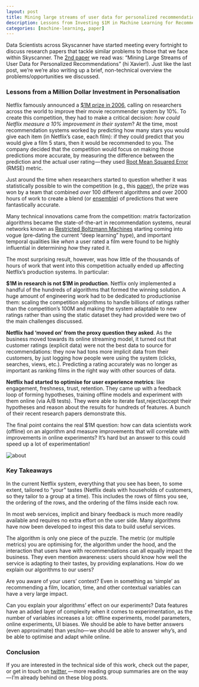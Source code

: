 ```yaml
---
layout: post
title: Mining large streams of user data for personalized recommendations
description: Lessons from Investing $1M in Machine Learning for Recommendation.
categories: [machine-learning, paper]
---
```


Data Scientists across Skyscanner have started meeting every fortnight to discuss research papers that tackle similar problems to those that we face within Skyscanner. The [2nd paper](http://www.kdd.org/exploration_files/V14-02-05-Amatriain.pdf) we read was: “Mining Large Streams of User Data for Personalized Recommendations” (hi Xavier!). Just like the last post, we’re we’re also writing up a brief, non-technical overview the problems/opportunities we discussed.

### Lessons from a Million Dollar Investment in Personalisation
Netflix famously announced a [$1M prize in 2006](http://netflixprize.com/), calling on researchers across the world to improve their movie recommender system by 10%. To create this competition, they had to make a critical decision: _how could Netflix measure a 10% improvement in their system_? At the time, most recommendation systems worked by predicting how many stars you would give each item (in Netflix’s case, each film): if they could predict that you would give a film 5 stars, then it would be recommended to you. The company decided that the competition would focus on making those predictions more accurate, by measuring the difference between the prediction and the actual user rating — they used [Root Mean Squared Error](https://en.wikipedia.org/wiki/Root-mean-square_deviation) (RMSE) metric.

Just around the time when researchers started to question whether it was statistically possible to win the competition (e.g., this [paper](http://xavier.amatriain.net/pubs/umap09.pdf)), the prize was won by a team that combined _over_ 100 different algorithms and over 2000 hours of work to create a blend (or [ensemble](https://en.wikipedia.org/wiki/Ensemble_learning)) of predictions that were fantastically accurate.

Many technical innovations came from the competition: matrix factorization algorithms became the state-of-the-art in recommendation systems, neural networks known as [Restricted Boltzmann Machines](https://en.wikipedia.org/wiki/Restricted_Boltzmann_machine) starting coming into vogue (pre-dating the current “deep learning” hype), and important temporal qualities like _when_ a user rated a film were found to be highly influential in determining _how_ they rated it.

The most surprising result, however, was how little of the thousands of hours of work that went into this competition actually ended up affecting Netflix’s production systems. In particular:

**$1M in research is not $1M in production**. Netflix only implemented a handful of the hundreds of algorithms that formed the winning solution. A huge amount of engineering work had to be dedicated to productionise them: scaling the competition algorithms to handle billions of ratings rather than the competition’s 100M and making the system adaptable to new ratings rather than using the static dataset they had provided were two of the main challenges discussed.

**Netflix had ‘moved on’ from the proxy question they asked**. As the business moved towards its online streaming model, it turned out that customer ratings (explicit data) were not the best data to source for recommendations: they now had tons more implicit data from their customers, by just logging how people were using the system (clicks, searches, views, etc.). Predicting a rating accurately was no longer as important as ranking films in the right way with other sources of data.

**Netflix had started to optimise for user experience metrics**: like engagement, freshness, trust, retention. They came up with a feedback loop of forming hypotheses, training offline models and experiment with them online (via A/B tests). They were able to iterate fast,reject/accept their hypotheses and reason about the results for hundreds of features. A bunch of their recent research papers demonstrate this.

The final point contains the real $1M question: how can data scientists work (offline) on an algorithm and measure improvements that will correlate with improvements in online experiments? It’s hard but an answer to this could speed up a lot of experimentation!

![about](/images/posts/NetflixPrizePaper.png)

### Key Takeaways
In the current Netflix system, everything that you see has been, to some extent, tailored to “your” tastes (Netflix deals with households of customers, so they tailor to a group at a time). This includes the rows of films you see, the ordering of the rows, and the ordering of the films inside each row.

In most web services, implicit and binary feedback is much more readily available and requires no extra effort on the user side. Many algorithms have now been developed to ingest this data to build useful services.

The algorithm is only one piece of the puzzle. The metric (or multiple metrics) you are optimising for, the algorithm under the hood, and the interaction that users have with recommendations can all equally impact the business. They even mention awareness: users should know how well the service is adapting to their tastes, by providing explanations. How do we explain our algorithms to our users?

Are you aware of your users’ context? Even in something as ‘simple’ as recommending a film, location, time, and other contextual variables can have a very large impact.

Can you explain your algorithms’ effect on our experiments? Data features have an added layer of complexity when it comes to experimentation, as the number of variables increases a lot: offline experiments, model parameters, online experiments, UI biases. We should be able to have better answers (even approximate) than yes/no— we should be able to answer why’s, and be able to optimise and adapt while online.

### Conclusion
If you are interested in the technical side of this work, check out the paper, or get in touch on [twitter](https://twitter.com/neal_lathia), — more reading group summaries are on the way — I’m already behind on these blog posts.
